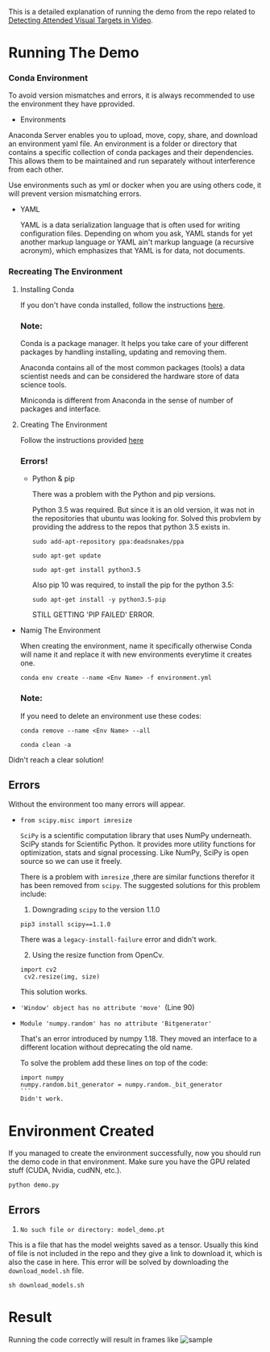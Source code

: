 This is a detailed explanation of running the demo from the repo related to [Detecting Attended Visual Targets in Video](https://github.com/ejcgt/attention-target-detection).

# Running The Demo

### Conda Environment

To avoid version mismatches and errors, it is always recommended to use the environment they have pprovided.

  - Environments


Anaconda Server enables you to upload, move, copy, share, and download an environment yaml file. An environment is a folder or directory that contains a specific collection of conda packages and their dependencies. This allows them to be maintained and run separately without interference from each other.

 Use environments such as yml or docker when you are using others code, it will prevent version mismatching errors.

- YAML

  YAML is a data serialization language that is often used for writing configuration files. Depending on whom you ask, YAML stands for yet another markup language or YAML ain't markup language (a recursive acronym), which emphasizes that YAML is for data, not documents.

### Recreating The Environment

1. Installing Conda
  
    If you don't have conda installed, follow the instructions [here](https://docs.conda.io/projects/conda/en/latest/user-guide/install/linux.html).

    ### Note:        
    Conda is a package manager. It helps you take care of your different packages by handling installing, updating and removing them. 
  
    Anaconda contains all of the most common packages (tools) a data scientist needs and can be considered the hardware store of data science tools.

    Miniconda is different from Anaconda in the sense of number of packages and interface.

2. Creating The Environment

    Follow the instructions provided [here](https://docs.conda.io/projects/conda/en/latest/user-guide/tasks/manage-environments.html#creating-an-environment-from-an-environment-yml-file)

    ### Errors!
    - Python & pip
    
      There was a problem with the Python and pip versions.

      Python 3.5 was required. But since it is an old version, it was not in the repositories that ubuntu was looking for. Solved this probvlem by providing the address to the repos that python 3.5 exists in.
      ```
      sudo add-apt-repository ppa:deadsnakes/ppa

      sudo apt-get update

      sudo apt-get install python3.5
      ```

      Also pip 10 was required, to install the pip for the python 3.5:
      ```
      sudo apt-get install -y python3.5-pip
      ```

      STILL GETTING 'PIP FAILED' ERROR.


  - Namig The Environment

    When creating the environment, name it specifically otherwise Conda will name it and replace it with new environments everytime it creates one. 

    ```
    conda env create --name <Env Name> -f environment.yml
    ```
      ### Note:

      If you need to delete an environment use these codes:
      ```
      conda remove --name <Env Name> --all

      conda clean -a

Didn't reach a clear solution!

## Errors
Without the environment too many errors will appear.
- ``from scipy.misc import imresize``
  
  ``SciPy`` is a scientific computation library that uses NumPy underneath. SciPy stands for Scientific Python. It provides more utility functions for optimization, stats and signal processing. Like NumPy, SciPy is open source so we can use it freely.
  
  There is a problem with ``imresize`` ,there are similar functions therefor it has been removed from ``scipy``. The suggested solutions for this problem include:

  1. Downgrading ``scipy`` to the version 1.1.0
   
    ```
    pip3 install scipy==1.1.0
    ```
    There was a ``legacy-install-failure`` error and didn't work.

  2. Using the resize function from OpenCv.
   ```
   import cv2
    cv2.resize(img, size)
   ```

   This solution works.
- `'Window' object has no attribute 'move' `(Line 90)
- `Module 'numpy.random' has no attribute 'Bitgenerator'`

  That's an error introduced by numpy 1.18. They moved an interface to a different location without deprecating the old name. 
  
  To solve the problem add these lines on top of the code:

  ``` 
  import numpy
  numpy.random.bit_generator = numpy.random._bit_generator
  ```   
  Didn't work.

# Environment Created

If you managed to create the environment successfully, now you should run the demo code in that environment. Make sure you have the GPU related stuff (CUDA, Nvidia, cudNN, etc.).
```
python demo.py
```
## Errors
1. `No such file or directory: model_demo.pt`

  This is a file that has the model weights saved as a tensor. Usually this kind of file is not included in the repo and they give a link to download it, which is also the case in here. This error will be solved by downloading the `download_model.sh` file.
  ```
  sh download_models.sh
  ```

# Result 
Running the code correctly will result in frames like
![sample](images/Figure_1.png)

